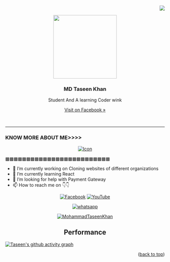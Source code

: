 <div id="top"></div>

<br />
<div align="">
  <div align="right">
    <img src="https://profile-counter.glitch.me/%7BMohammadTaseenKhan%7D/count.svg">
    <br />
  </div>

  
<p align="center">
  <img src="https://user-images.githubusercontent.com/85288261/152398413-f0381eb3-c3f9-4297-a306-bfbce2c303d4.png" width="200px">
  <h3 align="center">MD Taseen Khan</h3>
  <p align="center">Student And A learning Coder wink</p>
  <p align="center"><a align="center" href="https://www.facebook.com/mdtaseen.khan.77">Visit on Facebook »</a></p>
  <br />
</p>  

----------------------------------------------------------------------------------------------------------------------
### KNOW MORE ABOUT ME>>>>
<p align="center"><a href="https://github.com/MohammadTaseenKhan/"><img title="Icon" src="https://github-readme-stats.vercel.app/api?username=MohammadTaseenKhan&show_icons=true&include_all_commits=true&theme=chartreuse-dark&cache_seconds=3200"></a>
</p>
  
  ▩▩▩▩▩▩▩▩▩▩▩▩▩▩▩▩▩▩▩▩▩▩▩▩▩

- 🔭 I’m currently working on  Cloning websites of different organizations
- 🌱 I’m currently learning React
- 🤔 I’m looking for help with  Payment Gateway 
- 📫 How to reach me on 👇👇

<p align="center">
<a href="https://www.facebook.com/mdtaseen.khan.77"><img title="Facebook" src="https://img.shields.io/badge/MohammadTaseenKhan-brightgreen?style=for-the-badge&logo=github"></a>
<a href="https://www.youtube.com/channel/UCAXcgXXsk8Ic6hBaASObjig?sub_confirmation=1"><img title="YouTube" src="https://img.shields.io/badge/YouTube-MohammadTaseenKhan-red?style=for-the-badge&logo=Youtube"></a>
</p>


<p align="center">
<a href="#"><img title="whatsapp" src="https://img.shields.io/badge/whatsapp-blue?style=for-the-badge&logo=whatsapp"></a>
</p>


<p align="center">
<a href="https://github.com/MohammadTaseenKhan"><img title="MohammadTaseenKhan" src="https://github-readme-stats.vercel.app/api/top-langs/?username=MohammadTaseenKhan&layout=compact"></a>
</p>



<h2 align='center'>Performance</h2>

[![Taseen's github activity graph](https://activity-graph.herokuapp.com/graph?username=MohammadTaseenKhan&theme=react-dark)](https://github.com/MohammadTaseenKhan/github-readme-activity-graph)







<p align="right">(<a href="#top">back to top</a>)</p>
